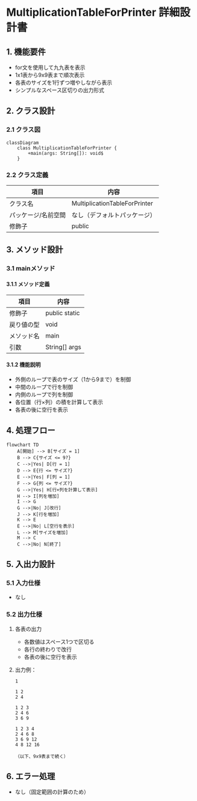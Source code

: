 # MultiplicationTableForPrinter 詳細設計書

## 1. 機能要件

- for文を使用して九九表を表示
- 1x1表から9x9表まで順次表示
- 各表のサイズを1行ずつ増やしながら表示
- シンプルなスペース区切りの出力形式

## 2. クラス設計

### 2.1 クラス図

```mermaid
classDiagram
    class MultiplicationTableForPrinter {
        +main(args: String[]): void$
    }
```

### 2.2 クラス定義

| 項目 | 内容 |
|------|------|
| クラス名 | MultiplicationTableForPrinter |
| パッケージ/名前空間 | なし（デフォルトパッケージ） |
| 修飾子 | public |

## 3. メソッド設計

### 3.1 mainメソッド

#### 3.1.1 メソッド定義

| 項目 | 内容 |
|------|------|
| 修飾子 | public static |
| 戻り値の型 | void |
| メソッド名 | main |
| 引数 | String[] args |

#### 3.1.2 機能説明

- 外側のループで表のサイズ（1から9まで）を制御
- 中間のループで行を制御
- 内側のループで列を制御
- 各位置（行×列）の積を計算して表示
- 各表の後に空行を表示

## 4. 処理フロー

```mermaid
flowchart TD
    A[開始] --> B[サイズ = 1]
    B --> C{サイズ <= 9?}
    C -->|Yes| D[行 = 1]
    D --> E{行 <= サイズ?}
    E -->|Yes| F[列 = 1]
    F --> G{列 <= サイズ?}
    G -->|Yes| H[行×列を計算して表示]
    H --> I[列を増加]
    I --> G
    G -->|No| J[改行]
    J --> K[行を増加]
    K --> E
    E -->|No| L[空行を表示]
    L --> M[サイズを増加]
    M --> C
    C -->|No| N[終了]
```

## 5. 入出力設計

### 5.1 入力仕様

- なし

### 5.2 出力仕様

1. 各表の出力
   - 各数値はスペース1つで区切る
   - 各行の終わりで改行
   - 各表の後に空行を表示

1. 出力例：

   ```text
   1
   
   1 2
   2 4
   
   1 2 3
   2 4 6
   3 6 9
   
   1 2 3 4
   2 4 6 8
   3 6 9 12
   4 8 12 16
   
   （以下、9x9表まで続く）
   ```

## 6. エラー処理

- なし（固定範囲の計算のため）
